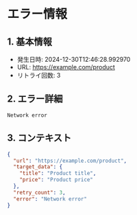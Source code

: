# エラー情報

## 1. 基本情報
- 発生日時: 2024-12-30T12:46:28.992970
- URL: https://example.com/product
- リトライ回数: 3

## 2. エラー詳細
```
Network error
```

## 3. コンテキスト
```json
{
  "url": "https://example.com/product",
  "target_data": {
    "title": "Product title",
    "price": "Product price"
  },
  "retry_count": 3,
  "error": "Network error"
}
```
